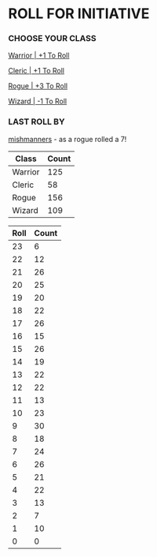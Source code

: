 # ROLL FOR INITIATIVE
### CHOOSE YOUR CLASS

[Warrior | +1 To Roll](https://github.com/benjaminsampica/benjaminsampica/issues/new?title=roll%7Cwarrior&body=Just+click+%27Submit+new+issue%27.)

[Cleric | +1 To Roll](https://github.com/benjaminsampica/benjaminsampica/issues/new?title=roll%7Ccleric&body=Just+click+%27Submit+new+issue%27.)

[Rogue | +3 To Roll](https://github.com/benjaminsampica/benjaminsampica/issues/new?title=roll%7Crogue&body=Just+click+%27Submit+new+issue%27.)

[Wizard | -1 To Roll](https://github.com/benjaminsampica/benjaminsampica/issues/new?title=roll%7Cwizard&body=Just+click+%27Submit+new+issue%27.)
### LAST ROLL BY
[mishmanners](https://www.github.com/mishmanners) - as a rogue rolled a 7!

|Class|Count|
|-|-|
|Warrior|125|
|Cleric|58|
|Rogue|156|
|Wizard|109|

|Roll|Count|
|-|-|
|23|6
|22|12
|21|26
|20|25
|19|20
|18|22
|17|26
|16|15
|15|26
|14|19
|13|22
|12|22
|11|13
|10|23
|9|30
|8|18
|7|24
|6|26
|5|21
|4|22
|3|13
|2|7
|1|10
|0|0
